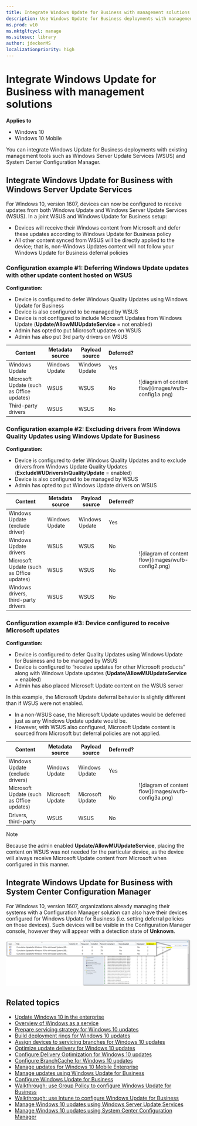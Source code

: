 ```yaml
---
title: Integrate Windows Update for Business with management solutions (Windows 10)
description: Use Windows Update for Business deployments with management tools such as Windows Server Update Services (WSUS) and System Center Configuration Manager.
ms.prod: w10
ms.mktglfcycl: manage
ms.sitesec: library
author: jdeckerMS
localizationpriority: high
---
```


# Integrate Windows Update for Business with management solutions


**Applies to**

- Windows 10
- Windows 10 Mobile

You can integrate Windows Update for Business deployments with existing management tools such as Windows Server Update Services (WSUS) and System Center Configuration Manager.

## Integrate Windows Update for Business with Windows Server Update Services


For Windows 10, version 1607, devices can now be configured to receive updates from both Windows Update and Windows Server Update Services (WSUS).  In a joint WSUS and Windows Update for Business setup:

- Devices will receive their Windows content from Microsoft and defer these updates according to Windows Update for Business policy
- All other content synced from WSUS will be directly applied to the device; that is, non-Windows Updates content will not follow your Windows Update for Business deferral policies

### Configuration example \#1: Deferring Windows Update updates with other update content hosted on WSUS

**Configuration:**

- Device is configured to defer Windows Quality Updates using Windows Update for Business
- Device is also configured to be managed by WSUS
- Device is not configured to include Microsoft Updates from Windows Update (**Update/AllowMUUpdateService** = not enabled)
- Admin has opted to put Microsoft updates on WSUS
- Admin has also put 3rd party drivers on WSUS

<table><thead><th>Content</th><th>Metadata source</th><th>Payload source</th><th>Deferred?</th><th></th></thead>
<tbody><tr><td>Windows Update</td><td>Windows Update</td><td>Windows Update</td><td>Yes</td><td rowspan="3">![diagram of content flow](images/wufb-config1a.png)</td></tr>
<tr><td>Microsoft Update (such as Office updates)</td><td>WSUS</td><td>WSUS</td><td>No</td></tr>
<tr><td>Third-party drivers</td><td>WSUS</td><td>WSUS</td><td>No</td></tr>
</table>

### Configuration example \#2: Excluding drivers from Windows Quality Updates using Windows Update for Business 

**Configuration:**

- Device is configured to defer Windows Quality Updates and to exclude drivers from Windows Update Quality Updates (**ExcludeWUDriversInQualityUpdate** = enabled)
- Device is also configured to be managed by WSUS
- Admin has opted to put Windows Update drivers on WSUS


<table><thead><th>Content</th><th>Metadata source</th><th>Payload source</th><th>Deferred?</th><th></th></thead>
<tbody><tr><td>Windows Update (exclude driver)</td><td>Windows Update</td><td>Windows Update</td><td>Yes</td><td rowspan="4">![diagram of content flow](images/wufb-config2.png)</td></tr>
<tr><td>Windows Update drivers</td><td>WSUS</td><td>WSUS</td><td>No</td></tr>
<tr><td>Microsoft Update (such as Office updates)</td><td>WSUS</td><td>WSUS</td><td>No</td></tr>
<tr><td>Windows drivers, third-party drivers</td><td>WSUS</td><td>WSUS</td><td>No</td></tr>

</table>

### Configuration example \#3: Device configured to receive Microsoft updates 

**Configuration:**

- Device is configured to defer Quality Updates using Windows Update for Business and to be managed by WSUS
- Device is configured to “receive updates for other Microsoft products” along with Windows Update updates (**Update/AllowMUUpdateService** = enabled)
- Admin has also placed Microsoft Update content on the WSUS server

In this example, the Microsoft Update deferral behavior is slightly different than if WSUS were not enabled. 
- In a non-WSUS case, the Microsoft Update updates would be deferred just as any Windows Update update would be.  
- However, with WSUS also configured, Microsoft Update content is sourced from Microsoft but deferral policies are not applied.  


<table><thead><th>Content</th><th>Metadata source</th><th>Payload source</th><th>Deferred?</th><th></th></thead>
<tbody><tr><td>Windows Update (exclude drivers)</td><td>Windows Update</td><td>Windows Update</td><td>Yes</td><td rowspan="3">![diagram of content flow](images/wufb-config3a.png)</td></tr>
<tr><td>Microsoft Update (such as Office updates)</td><td>Microsoft Update</td><td>Microsoft Update</td><td>No</td></tr>
<tr><td>Drivers, third-party</td><td>WSUS</td><td>WSUS</td><td>No</td></tr>
</table>

>[!NOTE]
> Because the admin enabled **Update/AllowMUUpdateService**, placing the content on WSUS was not needed for the particular device, as the device will always receive Microsoft Update content from Microsoft when configured in this manner.

## Integrate Windows Update for Business with System Center Configuration Manager

For Windows 10, version 1607, organizations already managing their systems with a Configuration Manager solution can also have their devices configured for Windows Update for Business (i.e. setting deferral policies on those devices). Such devices will be visible in the Configuration Manager console, however they will appear with a detection state of **Unknown**.

![Example of unknown devices](images/wufb-sccm.png)



## Related topics

- [Update Windows 10 in the enterprise](waas-update-windows-10.md)
- [Overview of Windows as a service](waas-overview.md)
- [Prepare servicing strategy for Windows 10 updates](waas-servicing-strategy-windows-10-updates.md)
- [Build deployment rings for Windows 10 updates](waas-deployment-rings-windows-10-updates.md)
- [Assign devices to servicing branches for Windows 10 updates](waas-servicing-branches-windows-10-updates.md)
- [Optimize update delivery for Windows 10 updates](waas-optimize-windows-10-updates.md)
- [Configure Delivery Optimization for Windows 10 updates](waas-delivery-optimization.md)
- [Configure BranchCache for Windows 10 updates](waas-branchcache.md)
- [Manage updates for Windows 10 Mobile Enterprise](waas-mobile-updates.md) 
- [Manage updates using Windows Update for Business](waas-manage-updates-wufb.md)
- [Configure Windows Update for Business](waas-configure-wufb.md)
- [Walkthrough: use Group Policy to configure Windows Update for Business](waas-wufb-group-policy.md)
- [Walkthrough: use Intune to configure Windows Update for Business](waas-wufb-intune.md)
- [Manage Windows 10 updates using Windows Server Update Services](waas-manage-updates-wsus.md)
- [Manage Windows 10 updates using System Center Configuration Manager](waas-manage-updates-configuration-manager.md)

